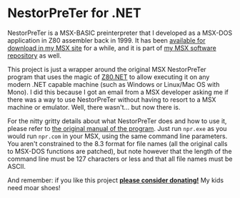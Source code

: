 # NestorPreTer for .NET #

NestorPreTer is a MSX-BASIC preinterpreter that I developed as a MSX-DOS application in Z80 assembler back in 1999. It has been [available for download in my MSX site](http://www.konamiman.com/msx/msx-e.html#nestorpreter) for a while, and it is part of [my MSX software repository](https://github.com/Konamiman/MSX/tree/master/SRC/NPR) as well.

This project is just a wrapper around the original MSX NestorPreTer program that uses the magic of [Z80.NET](https://github.com/Konamiman/Z80dotNet) to allow executing it on any modern .NET capable machine (such as Windows or Linux/Mac OS with Mono). I did this because I got an email from a MSX developer asking me if there was a way to use NestorPreTer without having to resort to a MSX machine or emulator. Well, there wasn't... but now there is.

For the nitty gritty details about what NestorPreTer does and how to use it, please refer to [the original manual of the program](NestorPreTer/Info/npr.txt). Just run `npr.exe` as you would run `npr.com` in your MSX, using the same command line parameters. You aren't constrained to the 8.3 format for file names (all the original calls to MSX-DOS functions are patched), but note however that the length of the command line must be 127 characters or less and that all file names must be ASCII.

And remember: if you like this project **[please consider donating!](http://www.konamiman.com/msx/msx-e.html#donate)** My kids need moar shoes!